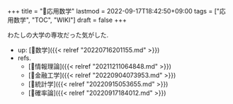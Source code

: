 +++
title = "📂応用数学"
lastmod = 2022-09-17T18:42:50+09:00
tags = ["応用数学", "TOC", "WIKI"]
draft = false
+++

わたしの大学の専攻だった気がした.

-   up: [📂数学]({{< relref "20220716201155.md" >}})
-   refs.
    -   [📝情報理論]({{< relref "20211211064848.md" >}})
    -   [📝金融工学]({{< relref "20220904073953.md" >}})
    -   [📝統計学]({{< relref "20220915053655.md" >}})
    -   [📝確率論]({{< relref "20220917184012.md" >}})
